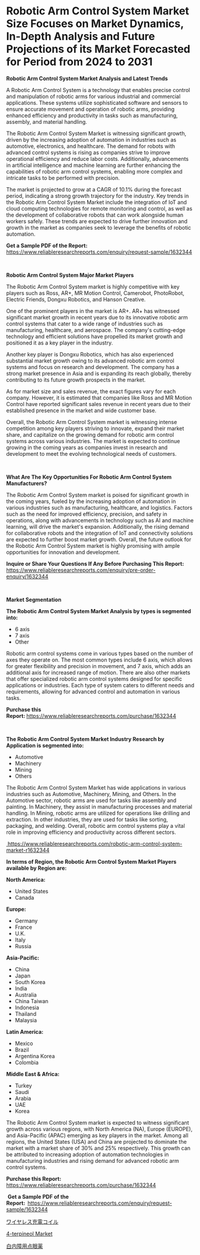 <p><h1>Robotic Arm Control System Market Size Focuses on Market Dynamics, In-Depth Analysis and Future Projections of its Market Forecasted for Period from 2024 to 2031</h1></p><p><strong>Robotic Arm Control System Market Analysis and Latest Trends</strong></p>
<p><p>A Robotic Arm Control System is a technology that enables precise control and manipulation of robotic arms for various industrial and commercial applications. These systems utilize sophisticated software and sensors to ensure accurate movement and operation of robotic arms, providing enhanced efficiency and productivity in tasks such as manufacturing, assembly, and material handling.</p><p>The Robotic Arm Control System Market is witnessing significant growth, driven by the increasing adoption of automation in industries such as automotive, electronics, and healthcare. The demand for robots with advanced control systems is rising as companies strive to improve operational efficiency and reduce labor costs. Additionally, advancements in artificial intelligence and machine learning are further enhancing the capabilities of robotic arm control systems, enabling more complex and intricate tasks to be performed with precision.</p><p>The market is projected to grow at a CAGR of 10.1% during the forecast period, indicating a strong growth trajectory for the industry. Key trends in the Robotic Arm Control System Market include the integration of IoT and cloud computing technologies for remote monitoring and control, as well as the development of collaborative robots that can work alongside human workers safely. These trends are expected to drive further innovation and growth in the market as companies seek to leverage the benefits of robotic automation.</p></p>
<p><strong>Get a Sample PDF of the Report:&nbsp;</strong> <a href="https://www.reliableresearchreports.com/enquiry/request-sample/1632344">https://www.reliableresearchreports.com/enquiry/request-sample/1632344</a></p>
<p>&nbsp;</p>
<p><strong>Robotic Arm Control System Major Market Players</strong></p>
<p><p>The Robotic Arm Control System market is highly competitive with key players such as Ross, AR+, MR Motion Control, Camerobot, PhotoRobot, Electric Friends, Dongxu Robotics, and Hanson Creative. </p><p>One of the prominent players in the market is AR+. AR+ has witnessed significant market growth in recent years due to its innovative robotic arm control systems that cater to a wide range of industries such as manufacturing, healthcare, and aerospace. The company's cutting-edge technology and efficient solutions have propelled its market growth and positioned it as a key player in the industry.</p><p>Another key player is Dongxu Robotics, which has also experienced substantial market growth owing to its advanced robotic arm control systems and focus on research and development. The company has a strong market presence in Asia and is expanding its reach globally, thereby contributing to its future growth prospects in the market.</p><p>As for market size and sales revenue, the exact figures vary for each company. However, it is estimated that companies like Ross and MR Motion Control have reported significant sales revenue in recent years due to their established presence in the market and wide customer base.</p><p>Overall, the Robotic Arm Control System market is witnessing intense competition among key players striving to innovate, expand their market share, and capitalize on the growing demand for robotic arm control systems across various industries. The market is expected to continue growing in the coming years as companies invest in research and development to meet the evolving technological needs of customers.</p></p>
<p>&nbsp;</p>
<p><strong>What Are The Key Opportunities For Robotic Arm Control System Manufacturers?</strong></p>
<p><p>The Robotic Arm Control System market is poised for significant growth in the coming years, fueled by the increasing adoption of automation in various industries such as manufacturing, healthcare, and logistics. Factors such as the need for improved efficiency, precision, and safety in operations, along with advancements in technology such as AI and machine learning, will drive the market's expansion. Additionally, the rising demand for collaborative robots and the integration of IoT and connectivity solutions are expected to further boost market growth. Overall, the future outlook for the Robotic Arm Control System market is highly promising with ample opportunities for innovation and development.</p></p>
<p><strong>Inquire or Share Your Questions If Any Before Purchasing This Report:</strong> <a href="https://www.reliableresearchreports.com/enquiry/pre-order-enquiry/1632344">https://www.reliableresearchreports.com/enquiry/pre-order-enquiry/1632344</a></p>
<p>&nbsp;</p>
<p><strong>Market Segmentation</strong></p>
<p><strong>The Robotic Arm Control System Market Analysis by types is segmented into:</strong></p>
<p><ul><li>6 axis</li><li>7 axis</li><li>Other</li></ul></p>
<p><p>Robotic arm control systems come in various types based on the number of axes they operate on. The most common types include 6 axis, which allows for greater flexibility and precision in movement, and 7 axis, which adds an additional axis for increased range of motion. There are also other markets that offer specialized robotic arm control systems designed for specific applications or industries. Each type of system caters to different needs and requirements, allowing for advanced control and automation in various tasks.</p></p>
<p><strong>Purchase this Report:&nbsp;</strong><a href="https://www.reliableresearchreports.com/purchase/1632344">https://www.reliableresearchreports.com/purchase/1632344</a></p>
<p>&nbsp;</p>
<p><strong>The Robotic Arm Control System Market Industry Research by Application is segmented into:</strong></p>
<p><ul><li>Automotive</li><li>Machinery</li><li>Mining</li><li>Others</li></ul></p>
<p><p>The Robotic Arm Control System Market has wide applications in various industries such as Automotive, Machinery, Mining, and Others. In the Automotive sector, robotic arms are used for tasks like assembly and painting. In Machinery, they assist in manufacturing processes and material handling. In Mining, robotic arms are utilized for operations like drilling and extraction. In other industries, they are used for tasks like sorting, packaging, and welding. Overall, robotic arm control systems play a vital role in improving efficiency and productivity across different sectors.</p></p>
<p><a href="https://www.reliableresearchreports.com/robotic-arm-control-system-market-r1632344">&nbsp;https://www.reliableresearchreports.com/robotic-arm-control-system-market-r1632344</a></p>
<p><strong>In terms of Region, the Robotic Arm Control System Market Players available by Region are:</strong></p>
<p>
    <p> <strong> North America: </strong>
        <ul>
            <li>United States</li>
            <li>Canada</li>
        </ul>
        </p> 
    <p> <strong> Europe: </strong>
        <ul>
            <li>Germany</li>
            <li>France</li>
            <li>U.K.</li>
            <li>Italy</li>
            <li>Russia</li>
        </ul>
        </p> 
    <p> <strong> Asia-Pacific: </strong>
        <ul>
            <li>China</li>
            <li>Japan</li>
            <li>South Korea</li>
            <li>India</li>
            <li>Australia</li>
            <li>China Taiwan</li>
            <li>Indonesia</li>
            <li>Thailand</li>
            <li>Malaysia</li>
        </ul>
        </p> 
    <p> <strong> Latin America: </strong>
        <ul>
            <li>Mexico</li>
            <li>Brazil</li>
            <li>Argentina Korea</li>
            <li>Colombia</li>
        </ul>
        </p> 
    <p> <strong> Middle East & Africa: </strong>
        <ul>
            <li>Turkey</li>
            <li>Saudi</li>
            <li>Arabia</li>
            <li>UAE</li>
            <li>Korea</li>
        </ul>
    </p>
    </p>
<p><p>The Robotic Arm Control System market is expected to witness significant growth across various regions, with North America (NA), Europe (EUROPE), and Asia-Pacific (APAC) emerging as key players in the market. Among all regions, the United States (USA) and China are projected to dominate the market with a market share of 30% and 25% respectively. This growth can be attributed to increasing adoption of automation technologies in manufacturing industries and rising demand for advanced robotic arm control systems.</p></p>
<p><strong>Purchase this Report: </strong><a href="https://www.reliableresearchreports.com/purchase/1632344">https://www.reliableresearchreports.com/purchase/1632344</a></p>
<p>&nbsp;<strong>Get a Sample PDF of the Report:&nbsp;&nbsp;</strong><a href="https://www.reliableresearchreports.com/enquiry/request-sample/1632344">https://www.reliableresearchreports.com/enquiry/request-sample/1632344</a></p>
<p><strong></strong></p>
<p><p><a href="https://github.com/nemesis2824/Market-Research-Report-List-1/blob/main/275573734597.md">ワイヤレス充電コイル</a></p><p><a href="https://www.linkedin.com/pulse/4-terpineol-market-dynamics-2024-2031-also-its-trends-projections-idadf?trackingId=N%2BiGJHSeUoRYwNMdM5cN5w%3D%3D">4-terpineol Market</a></p><p><a href="https://github.com/pepo3k/Market-Research-Report-List-1/blob/main/189948434595.md">白内障用点眼薬</a></p></p>
